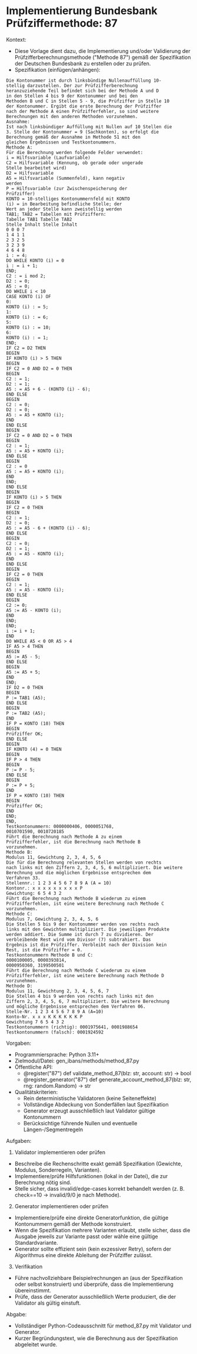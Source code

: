 # Implementierung Bundesbank Prüfziffermethode: 87

Kontext:
- Diese Vorlage dient dazu, die Implementierung und/oder Validierung der Prüfzifferberechnungsmethode ("Methode 87") gemäß der Spezifikation der Deutschen Bundesbank zu erstellen oder zu prüfen.
- Spezifikation (einfügen/anhängen):

```Text
Die Kontonummer ist durch linksbündige Nullenauffüllung 10-
stellig darzustellen. Der zur Prüfzifferberechnung
heranzuziehende Teil befindet sich bei der Methode A und D
in den Stellen 4 bis 9 der Kontonummer und bei den
Methoden B und C in Stellen 5 - 9, die Prüfziffer in Stelle 10
der Kontonummer. Ergibt die erste Berechnung der Prüfziffer
nach der Methode A einen Prüfzifferfehler, so sind weitere
Berechnungen mit den anderen Methoden vorzunehmen.
Ausnahme:
Ist nach linksbündiger Auffüllung mit Nullen auf 10 Stellen die
3. Stelle der Kontonummer = 9 (Sachkonten), so erfolgt die
Berechnung gemäß der Ausnahme in Methode 51 mit den
gleichen Ergebnissen und Testkontonummern.
Methode A:
Für die Berechnung werden folgende Felder verwendet:
i = Hilfsvariable (Laufvariable)
C2 = Hilfsvariable (Kennung, ob gerade oder ungerade
Stelle bearbeitet wird)
D2 = Hilfsvariable
A5 = Hilfsvariable (Summenfeld), kann negativ
werden
P = Hilfsvariable (zur Zwischenspeicherung der
Prüfziffer)
KONTO = 10-stelliges Kontonummernfeld mit KONTO
(i) = in Bearbeitung befindliche Stelle; der
Wert an jeder Stelle kann zweistellig werden
TAB1; TAB2 = Tabellen mit Prüfziffern:
Tabelle TAB1 Tabelle TAB2
Stelle Inhalt Stelle Inhalt
0 0 0 7
1 4 1 1
2 3 2 5
3 2 3 9
4 6 4 8
i : = 4;
DO WHILE KONTO (i) = 0
i : = i + 1;
END;
C2 : = i mod 2;
D2 : = 0;
A5 : = 0;
DO WHILE i < 10
CASE KONTO (i) OF
0:
KONTO (i) : = 5;
1:
KONTO (i) : = 6;
5:
KONTO (i) : = 10;
6:
KONTO (i) : = 1;
END;
IF C2 = D2 THEN
BEGIN
IF KONTO (i) > 5 THEN
BEGIN
IF C2 = 0 AND D2 = 0 THEN
BEGIN
C2 : = 1;
D2 : = 1;
A5 : = A5 + 6 - (KONTO (i) - 6);
END ELSE
BEGIN
C2 : = 0;
D2 : = 0;
A5 : = A5 + KONTO (i);
END
END ELSE
BEGIN
IF C2 = 0 AND D2 = 0 THEN
BEGIN
C2 : = 1;
A5 : = A5 + KONTO (i);
END ELSE
BEGIN
C2 : = 0
A5 : = A5 + KONTO (i);
END
END;
END ELSE
BEGIN
IF KONTO (i) > 5 THEN
BEGIN
IF C2 = 0 THEN
BEGIN
C2 : = 1;
D2 : = 0;
A5 : = A5 - 6 + (KONTO (i) - 6);
END ELSE
BEGIN
C2 : = 0;
D2 : = 1;
A5 : = A5 - KONTO (i);
END
END ELSE
BEGIN
IF C2 = 0 THEN
BEGIN
C2 : = 1;
A5 : = A5 - KONTO (i);
END ELSE
BEGIN
C2 := 0;
A5 := A5 - KONTO (i);
END
END;
END;
i := i + 1;
END
DO WHILE A5 < 0 OR A5 > 4
IF A5 > 4 THEN
BEGIN
A5 := A5 - 5;
END ELSE
BEGIN
A5 := A5 + 5;
END
END;
IF D2 = 0 THEN
BEGIN
P := TAB1 (A5);
END ELSE
BEGIN
P := TAB2 (A5);
END
IF P = KONTO (10) THEN
BEGIN
Prüfziffer OK;
END ELSE
BEGIN
IF KONTO (4) = 0 THEN
BEGIN
IF P > 4 THEN
BEGIN
P := P - 5;
END ELSE
BEGIN
P := P + 5;
END
IF P = KONTO (10) THEN
BEGIN
Prüfziffer OK;
END
END;
END,
Testkontonummern: 0000000406, 0000051768,
0010701590, 0010720185
Führt die Berechnung nach Methode A zu einem
Prüfzifferfehler, ist die Berechnung nach Methode B
vorzunehmen.
Methode B:
Modulus 11, Gewichtung 2, 3, 4, 5, 6
Die für die Berechnung relevanten Stellen werden von rechts
nach links mit den Ziffern 2, 3, 4, 5, 6 multipliziert. Die weitere
Berechnung und die möglichen Ergebnisse entsprechen dem
Verfahren 33.
Stellennr.: 1 2 3 4 5 6 7 8 9 A (A = 10)
Kontonr.: x x x x x x x x x P
Gewichtung: 6 5 4 3 2
Führt die Berechnung nach Methode B wiederum zu einem
Prüfzifferfehlen, ist eine weitere Berechnung nach Methode C
vorzunehmen.
Methode C:
Modulus 7, Gewichtung 2, 3, 4, 5, 6
Die Stellen 5 bis 9 der Kontonummer werden von rechts nach
links mit den Gewichten multipliziert. Die jeweiligen Produkte
werden addiert. Die Summe ist durch 7 zu dividieren. Der
verbleibende Rest wird vom Divisor (7) subtrahiert. Das
Ergebnis ist die Prüfziffer. Verbleibt nach der Division kein
Rest, ist die Prüfziffer = 0.
Testkontonummern Methode B und C:
0000100005, 0000393814,
0000950360, 3199500501
Führt die Berechnung nach Methode C wiederum zu einem
Prüfzifferfehler, ist eine weitere Berechnung nach Methode D
vorzunehmen.
Methode D:
Modulus 11, Gewichtung 2, 3, 4, 5, 6, 7
Die Stellen 4 bis 9 werden von rechts nach links mit den
Ziffern 2, 3, 4, 5, 6, 7 multipliziert. Die weitere Berechnung
und mögliche Ergebnisse entsprechen dem Verfahren 06.
Stelle-Nr. 1 2 3 4 5 6 7 8 9 A (A=10)
Konto-Nr. x x x K K K K K K P
Gewichtung 7 6 5 4 3 2
Testkontonummern (richtig): 0001975641, 0001988654
Testkontonummern (falsch): 0001924592
```

Vorgaben:
- Programmiersprache: Python 3.11+
- Zielmodul/Datei: gen_ibans/methods/method_87.py
- Öffentliche API:
  - @register("87") def validate_method_87(blz: str, account: str) -> bool
  - @register_generator("87") def generate_account_method_87(blz: str, rng: random.Random) -> str
- Qualitätskriterien:
  - Rein deterministische Validatoren (keine Seiteneffekte)
  - Vollständige Abdeckung von Sonderfällen laut Spezifikation
  - Generator erzeugt ausschließlich laut Validator gültige Kontonummern
  - Berücksichtige führende Nullen und eventuelle Längen-/Segmentregeln

Aufgaben:
1) Validator implementieren oder prüfen
- Beschreibe die Rechenschritte exakt gemäß Spezifikation (Gewichte, Modulus, Sonderregeln, Varianten).
- Implementiere/prüfe Hilfsfunktionen (lokal in der Datei), die zur Berechnung nötig sind.
- Stelle sicher, dass invalid/edge-cases korrekt behandelt werden (z. B. check==10 -> invalid/9/0 je nach Methode).

2) Generator implementieren oder prüfen
- Implementiere/prüfe eine direkte Generatorfunktion, die gültige Kontonummern gemäß der Methode konstruiert.
- Wenn die Spezifikation mehrere Varianten erlaubt, stelle sicher, dass die Ausgabe jeweils zur Variante passt oder wähle eine gültige Standardvariante.
- Generator sollte effizient sein (kein exzessiver Retry), sofern der Algorithmus eine direkte Ableitung der Prüfziffer zulässt.

3) Verifikation
- Führe nachvollziehbare Beispielrechnungen an (aus der Spezifikation oder selbst konstruiert) und überprüfe, dass die Implementierung übereinstimmt.
- Prüfe, dass der Generator ausschließlich Werte produziert, die der Validator als gültig einstuft.

Abgabe:
- Vollständiger Python-Codeausschnitt für method_87.py mit Validator und Generator.
- Kurzer Begründungstext, wie die Berechnung aus der Spezifikation abgeleitet wurde.